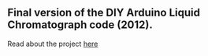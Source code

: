 ## Final version of the DIY Arduino Liquid Chromatograph code (2012).

Read about the project [here](https://waveandsignal.blogspot.com)
